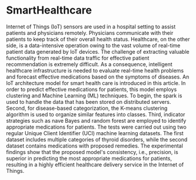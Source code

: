# SmartHealthcare

Internet of Things (IoT) sensors are used in a hospital setting to assist patients and physicians remotely. Physicians communicate with their patients to keep track of their overall health status. Healthcare, on the other side, is a data-intensive operation owing to the vast volume of real-time patient data generated by IoT devices. The challenge of extracting valuable functionality from real-time data traffic for effective patient recommendation is extremely difficult. As a consequence, intelligent healthcare infrastructure is needed to evaluate real-time health problems and forecast effective medications based on the symptoms of diseases. An IoT architecture model for smart health care is introduced in this article. In order to predict effective medications for patients, this model employs clustering and Machine Learning (ML) techniques. To begin, the spark is used to handle the data that has been stored on distributed servers. Second, for disease-based categorization, the K-means clustering algorithm is used to organize similar features into classes. Third, indicator strategies such as nave Bayes and random forest are employed to identify appropriate medications for patients. The tests were carried out using two regular Unique Client Identifier (UCI) machine learning datasets. The first dataset includes multiple categories of thyroid disorders, while the second dataset contains medications with proposed remedies. The experimental findings show that the proposed model's consistency, i.e., precision, is superior in predicting the most appropriate medications for patients, resulting in a highly efficient healthcare delivery service in the Internet of Things.
